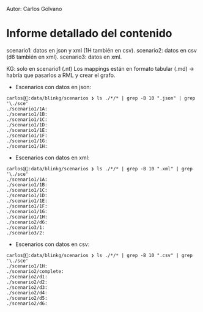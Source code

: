 Autor: Carlos Golvano

# Informe detallado del contenido

scenario1: datos en json y xml (1H también en csv).
scenario2: datos en csv (d6 también en xml).
scenario3: datos en xml.

KG: solo en scenario1 (.nt)
Los mappings están en formato tabular (.md) -> habría que pasarlos a RML y crear el grafo.

- Escenarios con datos en json:
```
carlos@🦆:data/blinkg/scenarios ❯ ls ./*/* | grep -B 10 ".json" | grep '\./sce'
./scenario1/1A:
./scenario1/1B:
./scenario1/1C:
./scenario1/1D:
./scenario1/1E:
./scenario1/1F:
./scenario1/1G:
./scenario1/1H:
```
- Escenarios con datos en xml:
```
carlos@🦆:data/blinkg/scenarios ❯ ls ./*/* | grep -B 10 ".xml" | grep '\./sce'
./scenario1/1A:
./scenario1/1B:
./scenario1/1C:
./scenario1/1D:
./scenario1/1E:
./scenario1/1F:
./scenario1/1G:
./scenario1/1H:
./scenario2/d6:
./scenario3/1:
./scenario3/2:
```
- Escenarios con datos en csv:
```
carlos@🦆:data/blinkg/scenarios ❯ ls ./*/* | grep -B 10 ".csv" | grep '\./sce'
./scenario1/1H:
./scenario2/complete:
./scenario2/d1:
./scenario2/d2:
./scenario2/d3:
./scenario2/d4:
./scenario2/d5:
./scenario2/d6:
```

